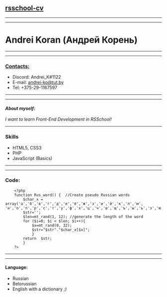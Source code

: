 ## [rsschool-cv](#)
***
***
# Andrei Koran (Андрей Корень)
---
---
### [Contacts:](#)
  * Discord: Andrei_K#1122
  * E-mail: andrei-ko@tut.by
  * Tel: +375-29-1167597

***
***
#### _About myself:_
_I want to learn Front-End Development in RSSchool!_ 

***
### Skills
+ HTML5, CSS3
+ PHP
+ JavaScript (Basics)


***
***

 ### Code:
 
        <?php 
        function Rus_word() {  //Create pseudo Russian words
            $char_x = array('а','б','в','г','д','е','ё','ж','з','и','й','к','л','м', 'н','о','п','р','с','т','у','ф','х','ц','ч','ш','щ','ъ','ы','ь','э','ю','я');
            $str='';
            $len=mt_rand(1, 12); //generate the length of the word
            for ($i=0; $i < $len; $i++){ 
                $x=mt_rand(0, 32);
                $str="$str"."$char_x[$x]";
                }
            return  $str;
            }
        ?>



***
***

#### Language:
- Russian
- Belorussian
- English with a dictionary *_;)_*
